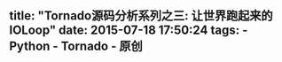 title:  "Tornado源码分析系列之三: 让世界跑起来的IOLoop"
date: 2015-07-18 17:50:24
tags:
    - Python
    - Tornado
    - 原创
---
